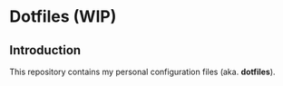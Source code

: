 # Dotfiles (WIP)

## Introduction
This repository contains my personal configuration files (aka. **dotfiles**).
